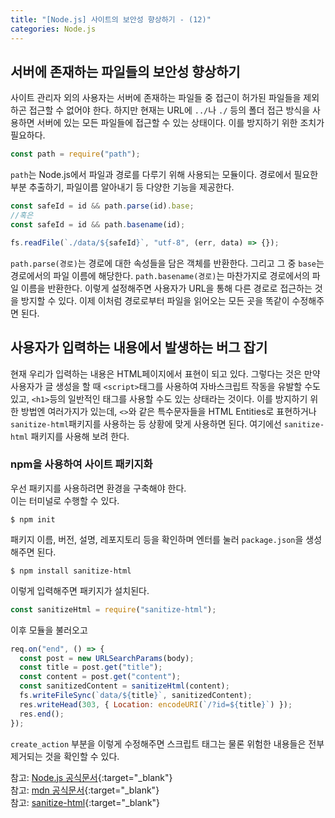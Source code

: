 ```yaml
---
title: "[Node.js] 사이트의 보안성 향상하기 - (12)"
categories: Node.js
---
```


## 서버에 존재하는 파일들의 보안성 향상하기

사이트 관리자 외의 사용자는 서버에 존재하는 파일들 중 접근이 허가된 파일들을 제외하곤 접근할 수 없어야 한다. 하지만 현재는 URL에 `../`나 `./` 등의 폴더 접근 방식을 사용하면 서버에 있는 모든 파일들에 접근할 수 있는 상태이다. 이를 방지하기 위한 조치가 필요하다.

```js
const path = require("path");
```

`path`는 Node.js에서 파일과 경로를 다루기 위해 사용되는 모듈이다. 경로에서 필요한 부분 추출하기, 파일이름 알아내기 등 다양한 기능을 제공한다.

```js
const safeId = id && path.parse(id).base;
//혹은
const safeId = id && path.basename(id);

fs.readFile(`./data/${safeId}`, "utf-8", (err, data) => {});
```

`path.parse(경로)`는 경로에 대한 속성들을 담은 객체를 반환한다. 그리고 그 중 `base`는 경로에서의 파일 이름에 해당한다. `path.basename(경로)`는 마찬가지로 경로에서의 파일 이름을 반환한다. 이렇게 설정해주면 사용자가 URL을 통해 다른 경로로 접근하는 것을 방지할 수 있다. 이제 이처럼 경로로부터 파일을 읽어오는 모든 곳을 똑같이 수정해주면 된다.

## 사용자가 입력하는 내용에서 발생하는 버그 잡기

현재 우리가 입력하는 내용은 HTML페이지에서 표현이 되고 있다. 그렇다는 것은 만약 사용자가 글 생성을 할 때 `<script>`태그를 사용하여 자바스크립트 작동을 유발할 수도 있고, `<h1>`등의 일반적인 태그를 사용할 수도 있는 상태라는 것이다. 이를 방지하기 위한 방법엔 여러가지가 있는데, `<>`와 같은 특수문자들을 HTML Entities로 표현하거나 `sanitize-html`패키지를 사용하는 등 상황에 맞게 사용하면 된다. 여기에선 `sanitize-html` 패키지를 사용해 보려 한다.

### npm을 사용하여 사이트 패키지화

우선 패키지를 사용하려면 환경을 구축해야 한다.  
이는 터미널로 수행할 수 있다.

```
$ npm init
```

패키지 이름, 버전, 설명, 레포지토리 등을 확인하며 엔터를 눌러 `package.json`을 생성해주면 된다.

```
$ npm install sanitize-html
```

이렇게 입력해주면 패키지가 설치된다.

```js
const sanitizeHtml = require("sanitize-html");
```

이후 모듈을 불러오고

```js
req.on("end", () => {
  const post = new URLSearchParams(body);
  const title = post.get("title");
  const content = post.get("content");
  const sanitizedContent = sanitizeHtml(content);
  fs.writeFileSync(`data/${title}`, sanitizedContent);
  res.writeHead(303, { Location: encodeURI(`/?id=${title}`) });
  res.end();
});
```

`create_action` 부분을 이렇게 수정해주면 스크립트 태그는 물론 위험한 내용들은 전부 제거되는 것을 확인할 수 있다.

참고: [Node.js 공식문서](https://nodejs.org/dist/latest-v16.x/docs/api/){:target="\_blank"}  
참고: [mdn 공식문서](https://developer.mozilla.org/ko/docs/Web){:target="\_blank"}  
참고: [sanitize-html](https://www.npmjs.com/package/sanitize-html){:target="\_blank"}

